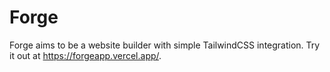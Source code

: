 # Forge

Forge aims to be a website builder with simple TailwindCSS integration. Try it out at https://forgeapp.vercel.app/.